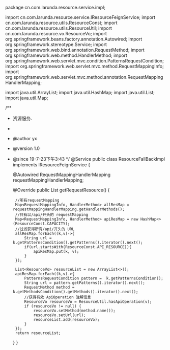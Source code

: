 package cn.com.larunda.resource.service.impl;

import cn.com.larunda.resource.service.IResourceFeignService;
import cn.com.larunda.resource.utils.ResourceConst;
import cn.com.larunda.resource.utils.ResourceUtil;
import cn.com.larunda.resource.vo.ResourceVo;
import org.springframework.beans.factory.annotation.Autowired;
import org.springframework.stereotype.Service;
import org.springframework.web.bind.annotation.RequestMethod;
import org.springframework.web.method.HandlerMethod;
import org.springframework.web.servlet.mvc.condition.PatternsRequestCondition;
import org.springframework.web.servlet.mvc.method.RequestMappingInfo;
import org.springframework.web.servlet.mvc.method.annotation.RequestMappingHandlerMapping;

import java.util.ArrayList;
import java.util.HashMap;
import java.util.List;
import java.util.Map;

/**
 * 资源服务.
 *
 * @author yx
 * @version 1.0
 * @since 19-7-23下午3:43
 */
@Service
public class ResourceFallBackImpl implements IResourceFeignService {

    @Autowired
    RequestMappingHandlerMapping requestMappingHandlerMapping;

    @Override
    public List<ResourceVo> getRequestResource() {

        //所有requestMapping
        Map<RequestMappingInfo, HandlerMethod> allResMap = requestMappingHandlerMapping.getHandlerMethods();
        //只有以/api/开头的 requestMapping
        Map<RequestMappingInfo, HandlerMethod> apiResMap = new HashMap<>(ResourceConst.CAPACITY);
        //过滤获得所有/api/开头的 URL
        allResMap.forEach((k,v)->{
            String url = k.getPatternsCondition().getPatterns().iterator().next();
            if(url.startsWith(ResourceConst.API_RESOURCE)){
                apiResMap.put(k, v);
            }
        });

        List<ResourceVo> resourceList = new ArrayList<>();
        apiResMap.forEach((k,v)->{
            PatternsRequestCondition pattern =  k.getPatternsCondition();
            String url = pattern.getPatterns().iterator().next();
            RequestMethod method = k.getMethodsCondition().getMethods().iterator().next();
            //获得有效 ApiOperation 注解信息
            ResourceVo resourceVo = ResourceUtil.hasApiOperation(v);
            if (resourceVo != null) {
                resourceVo.setMethod(method.name());
                resourceVo.setUrl(url);
                resourceList.add(resourceVo);
            }
        });
        return resourceList;
    }
}